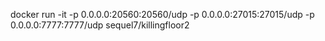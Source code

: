 docker run -it -p 0.0.0.0:20560:20560/udp -p 0.0.0.0:27015:27015/udp -p 0.0.0.0:7777:7777/udp sequel7/killingfloor2
